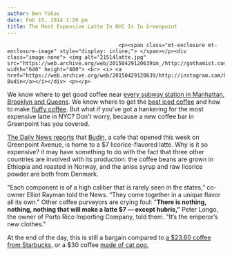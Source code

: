 ```yaml
---
author: Ben Yakas
date: Feb 15, 2014 1:20 pm
title: The Most Expensive Latte In NYC Is In Greenpoint
---
```


	
										<p><span class="mt-enclosure mt-enclosure-image" style="display: inline;"> </span></p><div class="image-none"> <img alt="21514latte.jpg" src="https://web.archive.org/web/20150429120639im_/http://gothamist.com/attachments/byakas/21514latte.jpg" width="640" height="480"> <br> <i> <a href="https://web.archive.org/web/20150429120639/http://instagram.com/budinnyc">via Budin</a></i></div> <p></p>

<p>We know where to get good coffee near <a href="https://web.archive.org/web/20150429120639/http://gothamist.com/2014/02/05/coffee_map.php">every subway station in Manhattan</a>, <a href="https://web.archive.org/web/20150429120639/http://gothamist.com/2014/02/13/nyc_coffee_map.php">Brooklyn and Queens</a>. We know where to get the <a href="https://web.archive.org/web/20150429120639/http://gothamist.com/2012/05/23/best_iced_coffee.php">best iced coffee</a> and how to make <a href="https://web.archive.org/web/20150429120639/http://gothamist.com/2012/10/03/steve_albini_gives_us_the_famous_el.php">fluffy coffee</a>. But what if you&apos;ve got a hankering for the most expensive latte in NYC? Don&apos;t worry, because a new coffee bar in Greenpoint has you covered.</p>

<p><a href="https://web.archive.org/web/20150429120639/http://www.nydailynews.com/life-style/eats/behold-7-latte-article-1.1614894">The Daily News reports</a> that <a href="https://web.archive.org/web/20150429120639/http://budin-nyc.com/">Budin</a>, a cafe that opened this week on Greenpoint Avenue, is home to a $7 licorice-flavored latte. Why is it so expensive? it may have something to do with the fact that three other countries are involved with its production: the coffee beans are grown in Ethiopia and roasted in Norway, and the anise syrup and raw licorice powder are both from Denmark.</p>

<p>&quot;Each component is of a high caliber that is rarely seen in the states,&#x201D; co-owner Elliot Rayman told the News. &#x201C;They come together in a unique flavor all its own.&quot; Other coffee purveyors are crying foul: &quot;<strong>There is nothing, nothing, nothing that will make a latte $7 &#x2014; except hubris,&#x201D;</strong> Peter Longo, the owner of Porto Rico Importing Company, told them. &quot;It&#x2019;s the emperor&#x2019;s new clothes.&quot;</p>

<p>At the end of the day, this is still a bargain compared to <a href="https://web.archive.org/web/20150429120639/http://gothamist.com/2012/02/15/the_most_expensive_starbucks_coffee.php">a $23.60 coffee from Starbucks,</a> or a $30 coffee <a href="https://web.archive.org/web/20150429120639/http://gothamist.com/2010/07/27/cat_poop_coffee_goes_for_30_a_cup.php">made of cat poo.</a></p>					
										
									
				